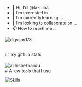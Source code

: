 - 👋 Hi, I’m @la-niina
- 👀 I’m interested in ...
- 🌱 I’m currently learning ...
- 💞️ I’m looking to collaborate on ...
- 📫 How to reach me ...

<p align="left"> 
<img src="https://komarev.com/ghpvc/?username=la-niina&label=Views&color=blue&style=plastic" alt="digvijay173" />
</p>
<br/>
📈 my github stats
<p align="start"> <img src="https://github-readme-stats.vercel.app/api?username=la-niina&show_icons=true&theme=gotham" alt="abhisheknaiidu" />
</br>
# A few tools that I use
<p align="start">
  <img align="center" alt="Skills" src="https://github.com/viclafouch/viclafouch/blob/master/img/pack.png" />
</p>
<!---
la-niina/la-niina is a ✨ special ✨ repository because its `README.md` (this file) appears on your GitHub profile.
You can click the Preview link to take a look at your changes.
--->
